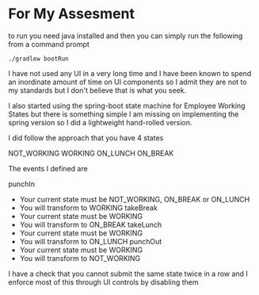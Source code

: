 # For My Assesment
to run you need java installed and then you can simply run the following from a command prompt

```
./gradlew bootRun
```

I have not used any UI in a very long time and I have been known to spend an inordinate amount of time on UI components so I admit they are not to my standards but I don't believe that is what you seek.


I also started using the spring-boot state machine for Employee Working States but there is something simple I am missing on implementing the spring version so I did a lightweight hand-rolled version. 

I did follow the approach that you have 4 states

NOT_WORKING
WORKING
ON_LUNCH
ON_BREAK

The events I defined are 

punchIn
* Your current state must be NOT_WORKING, ON_BREAK or ON_LUNCH
* You will transform to WORKING
takeBreak
* Your current state must be WORKING
* You will transform to ON_BREAK
takeLunch
* Your current state must be WORKING
* You will transform to ON_LUNCH
punchOut
* Your current state must be WORKING
* You will transform to NOT_WORKING


I have a check that you cannot submit the same state twice in a row
and I enforce most of this through UI controls by disabling them

